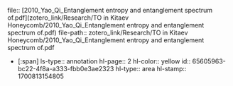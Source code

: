 file:: [2010_Yao_Qi_Entanglement entropy and entanglement spectrum of.pdf](zotero_link/Research/TO in Kitaev Honeycomb/2010_Yao_Qi_Entanglement entropy and entanglement spectrum of.pdf)
file-path:: zotero_link/Research/TO in Kitaev Honeycomb/2010_Yao_Qi_Entanglement entropy and entanglement spectrum of.pdf

- [:span]
  ls-type:: annotation
  hl-page:: 2
  hl-color:: yellow
  id:: 65605963-bc22-4f8a-a333-fbb0e3ae2323
  hl-type:: area
  hl-stamp:: 1700813154805